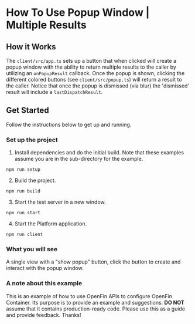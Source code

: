 # How To Use Popup Window | Multiple Results

## How it Works

The `client/src/app.ts` sets up a button that when clicked will create a popup window with the ability to return multiple results to the caller by utilizing an `onPopupResult` callback. Once the popup is shown, clicking the different colored buttons (see `client/src/popup.ts`) will return a result to the caller. Notice that once the popup is dismissed (via blur) the 'dismissed' result will include a `lastDispatchResult`.

## Get Started

Follow the instructions below to get up and running.

### Set up the project

1. Install dependencies and do the initial build. Note that these examples assume you are in the sub-directory for the example.

```shell
npm run setup
```

2. Build the project.

```shell
npm run build
```

3. Start the test server in a new window.

```shell
npm run start
```

4. Start the Platform application.

```shell
npm run client
```

### What you will see

A single view with a "show popup" button, click the button to create and interact with the popup window.

### A note about this example

This is an example of how to use OpenFin APIs to configure OpenFin Container. Its purpose is to provide an example and suggestions. **DO NOT** assume that it contains production-ready code. Please use this as a guide and provide feedback. Thanks!
